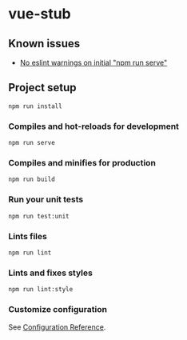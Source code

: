 # vue-stub

## Known issues

* [No eslint warnings on initial "npm run serve"](https://github.com/vuejs/vue-cli/issues/3065)

## Project setup
```
npm run install
```

### Compiles and hot-reloads for development
```
npm run serve
```

### Compiles and minifies for production
```
npm run build
```

### Run your unit tests
```
npm run test:unit
```

### Lints files
```
npm run lint
```

### Lints and fixes styles
```
npm run lint:style
```

### Customize configuration
See [Configuration Reference](https://cli.vuejs.org/config/).
